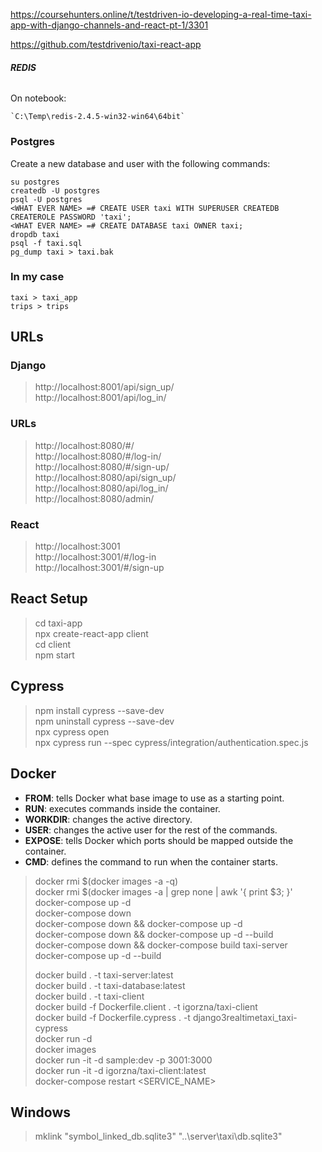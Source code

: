 https://coursehunters.online/t/testdriven-io-developing-a-real-time-taxi-app-with-django-channels-and-react-pt-1/3301

https://github.com/testdrivenio/taxi-react-app

###### **REDIS**

On notebook:

    `C:\Temp\redis-2.4.5-win32-win64\64bit`

### Postgres
Create a new database and user with the following commands:

`su postgres` <br />
`createdb -U postgres` <br />
`psql -U postgres` <br />
`<WHAT EVER NAME> =# CREATE USER taxi WITH SUPERUSER CREATEDB CREATEROLE PASSWORD 'taxi';` <br />
`<WHAT EVER NAME> =# CREATE DATABASE taxi OWNER taxi;` <br />
`dropdb taxi` <br />
`psql -f taxi.sql` <br />
`pg_dump taxi > taxi.bak` <br />

### In my case

`taxi > taxi_app` <br />
`trips > trips` <br />

## URLs

### Django
> http://localhost:8001/api/sign_up/ <br />
> http://localhost:8001/api/log_in/ <br />

### URLs
> http://localhost:8080/#/ <br />
> http://localhost:8080/#/log-in/ <br />
> http://localhost:8080/#/sign-up/ <br />
> http://localhost:8080/api/sign_up/ <br />
> http://localhost:8080/api/log_in/ <br />
> http://localhost:8080/admin/ <br />

### React
> http://localhost:3001 <br />
> http://localhost:3001/#/log-in <br />
> http://localhost:3001/#/sign-up <br />

## React Setup
> cd taxi-app <br />
> npx create-react-app client <br />
> cd client <br />
> npm start <br />


## Cypress
> npm install cypress --save-dev <br />
> npm uninstall cypress --save-dev <br />
> npx cypress open <br />
> npx cypress run --spec cypress/integration/authentication.spec.js <br />

## Docker
* **FROM**: tells Docker what base image to use as a starting point.
* **RUN**: executes commands inside the container.
* **WORKDIR**: changes the active directory.
* **USER**: changes the active user for the rest of the commands.
* **EXPOSE**: tells Docker which ports should be mapped outside the container.
* **CMD**: defines the command to run when the container starts.

> docker rmi $(docker images -a -q) <br />
> docker rmi $(docker images -a | grep none | awk '{ print $3; }' <br />
> docker-compose up -d <br />
> docker-compose down <br />
> docker-compose down && docker-compose up -d <br />
> docker-compose down && docker-compose up -d --build <br />
> docker-compose down && docker-compose build taxi-server <br />
> docker-compose up -d --build <br />
>
> docker build . -t taxi-server:latest <br />
> docker build . -t taxi-database:latest <br />
> docker build . -t taxi-client <br />
> docker build -f Dockerfile.client . -t igorzna/taxi-client <br />
> docker build -f Dockerfile.cypress . -t django3realtimetaxi_taxi-cypress <br />
> docker run -d <br />
> docker images <br />
> docker run -it -d sample:dev -p 3001:3000 <br />
> docker run -it -d igorzna/taxi-client:latest <br />
> docker-compose restart <SERVICE_NAME> <br />

## Windows
> mklink "symbol_linked_db.sqlite3" "..\server\taxi\db.sqlite3" <br />